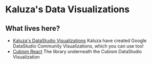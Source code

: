 # Kaluza's Data Visualizations

## What lives here?
- [Kaluza's DataStudio Visualizations](datastudio/README.md)
  Kaluza have created Google DataStudio Community Visualizations, which you can use too!
- [Cubism React](cubism-react/README.md)
  The library underneath the Cubism DataStudio Visualization
